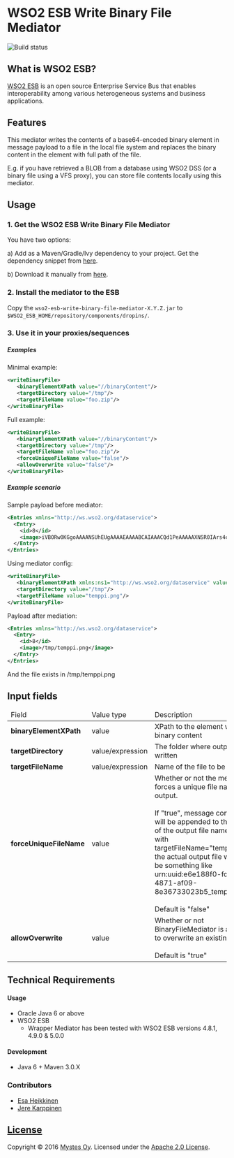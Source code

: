 # WSO2 ESB Write Binary File Mediator
![Build status](https://circleci.com/gh/Mystes/wso2-esb-write-binary-file-mediator.svg?style=shield&circle-token=721eda7bf4cc9593de804cf96b59db705dc916fe)

## What is WSO2 ESB?
[WSO2 ESB](http://wso2.com/products/enterprise-service-bus/) is an open source Enterprise Service Bus that enables interoperability among various heterogeneous systems and business applications.

## Features
This mediator writes the contents of a base64-encoded binary element in message payload to a file in the local file system and replaces the binary content in the element with full path of the file.

E.g. if you have retrieved a BLOB from a database using WSO2 DSS (or a binary file using a VFS proxy), you can store file contents locally using this mediator.

## Usage

### 1. Get the WSO2 ESB Write Binary File Mediator

You have two options:

a) Add as a Maven/Gradle/Ivy dependency to your project. Get the dependency snippet from [here](https://bintray.com/mystes/maven/wso2-esb-write-binary-file-mediator/view).

b) Download it manually from [here](https://github.com/Mystes/wso2-esb-write-binary-file-mediator/releases).

### 2. Install the mediator to the ESB
Copy the `wso2-esb-write-binary-file-mediator-X.Y.Z.jar` to `$WSO2_ESB_HOME/repository/components/dropins/`.

### 3. Use it in your proxies/sequences

##### Examples

Minimal example:
```xml
<writeBinaryFile>
   <binaryElementXPath value="//binaryContent"/>
   <targetDirectory value="/tmp"/>
   <targetFileName value="foo.zip"/>
</writeBinaryFile>
```

Full example:
```xml
<writeBinaryFile>
   <binaryElementXPath value="//binaryContent"/>
   <targetDirectory value="/tmp"/>
   <targetFileName value="foo.zip"/>
   <forceUniqueFileName value="false"/>
   <allowOverwrite value="false"/>
</writeBinaryFile>
```

##### Example scenario

Sample payload before mediator:
```xml
<Entries xmlns="http://ws.wso2.org/dataservice">
  <Entry>
    <id>8</id>
    <image>iVBORw0KGgoAAAANSUhEUgAAAAEAAAABCAIAAACQd1PeAAAAAXNSR0IArs4c6QAAAARnQU1BAACxjwv8YQUAAAAJcEhZcwAADsMAAA7DAcdvqGQAAAAMSURBVBhXY2BgYAAAAAQAAVzN/2kAAAAASUVORK5CYII=</image>
  </Entry>
</Entries>
```

Using mediator config:
```xml
<writeBinaryFile>
   <binaryElementXPath xmlns:ns1="http://ws.wso2.org/dataservice" value="//ns1:image"/>
   <targetDirectory value="/tmp"/>
   <targetFileName value="temppi.png"/>
</writeBinaryFile>
```

Payload after mediation:
```xml
<Entries xmlns="http://ws.wso2.org/dataservice">
  <Entry>
    <id>8</id>
    <image>/tmp/temppi.png</image>
  </Entry>
</Entries>
```
And the file exists in /tmp/temppi.png

## Input fields

<table>
<thead>
<tr>
    <td>Field</td>
    <td>Value type</td>
    <td>Description</td>
    <td>Required</td>
</tr>
</thead>
<tbody>
<tr>
    <td><b>binaryElementXPath</b></td>
    <td>value</td>
    <td>XPath to the element with the binary content</td>
    <td>Yes</td>
</tr>
<tr>
    <td><b>targetDirectory</b></td>
    <td>value/expression</td>
    <td>The folder where output file is written</td>
    <td>Yes</td>
</tr>
<tr>
    <td><b>targetFileName</b></td>
    <td>value/expression</td>
    <td>Name of the file to be written</td>
    <td>Yes</td>
</tr>
<tr>
    <td><b>forceUniqueFileName<b/></td>
    <td>value</td>
    <td>Whether or not the mediator forces a unique file name for output.<br/><br/>If "true", message context id will be appended to the start of the output file name (e.g. with targetFileName="temppi.png" the actual output file would be something like urn:uuid:e6e188f0-fd9b-4871-af09-8e36733023b5_temppi.png) <br/><br/>Default is "false"</td>
    <td>No</td>
</tr>
<tr>
    <td><b>allowOverwrite</b></td>
    <td>value</td>
    <td>Whether or not BinaryFileMediator is allowed to overwrite an existing file.<br/><br/>Default is "true"</td>
    <td>No</td>
</tr>
</tbody>
</table>

## Technical Requirements

#### Usage

* Oracle Java 6 or above
* WSO2 ESB
    * Wrapper Mediator has been tested with WSO2 ESB versions 4.8.1, 4.9.0 & 5.0.0

#### Development

* Java 6 + Maven 3.0.X

### Contributors

- [Esa Heikkinen](https://github.com/esaheikkinen)
- [Jere Karppinen](https://github.com/jerekarppinen)

## [License](LICENSE)

Copyright &copy; 2016 [Mystes Oy](http://www.mystes.fi). Licensed under the [Apache 2.0 License](LICENSE).